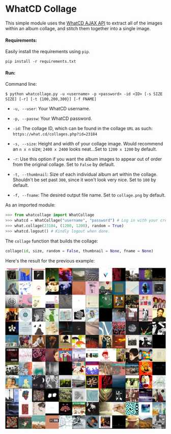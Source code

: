 # WhatCD Collage
This simple module uses the [WhatCD AJAX API](https://github.com/WhatCD/Gazelle/wiki/JSON-API-Documentation) to extract all of the images within an album collage, and stitch them together into a single image.

#### Requirements:
Easily install the requirements using `pip`.

```
pip install -r requirements.txt
```

#### Run:
Command line:

```shell
$ python whatcollage.py -u <username> -p <password> -id <ID> [-s SIZE SIZE] [-r] [-t {100,200,300}] [-f FNAME]
```
* `-u, --user`: Your WhatCD username.

* `-p, --passw`: Your WhatCD password.

* `-id`: The collage ID, which can be found in the collage `URL` as such: `https://what.cd/collages.php?id=23184`

* `-s, --size`: Height and width of your collage image. Would recommend an `n x n` size; `2400 x 2400` looks neat...Set to `1200 x 1200` by default.

* `-r`: Use this option if you want the album images to appear out of order from the original collage. Set to `False` by default.

* `-t, --thumbnail`: Size of each individual album art within the collage. Shouldn't be set past `300`, since it won't look very nice. Set to `100` by default.

* `-f, --fname`: The desired output file name. Set to `collage.png` by default.

As an imported module:

```python
>>> from whatcollage import WhatCollage
>>> whatcd = WhatCollage("username", "password") # Log in with your credentials.
>>> what.collage(23184, (1200, 1200), random = True)
>>> whatcd.logout() # Kindly logout when done.
```

The `collage` function that builds the collage:

```python
collage(id, size, random = False, thumbnail = None, fname = None)
```

Here's the result for the previous example:

![Collage](collage.png)
